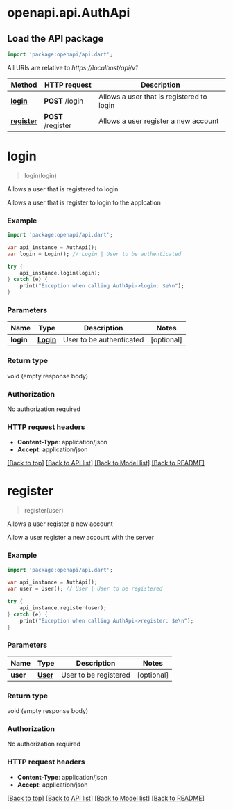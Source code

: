 # openapi.api.AuthApi

## Load the API package
```dart
import 'package:openapi/api.dart';
```

All URIs are relative to *https://localhost/api/v1*

Method | HTTP request | Description
------------- | ------------- | -------------
[**login**](AuthApi.md#login) | **POST** /login | Allows a user that is registered to login
[**register**](AuthApi.md#register) | **POST** /register | Allows a user register a new account


# **login**
> login(login)

Allows a user that is registered to login

Allows a user that is register to login to the applcation

### Example 
```dart
import 'package:openapi/api.dart';

var api_instance = AuthApi();
var login = Login(); // Login | User to be authenticated

try { 
    api_instance.login(login);
} catch (e) {
    print("Exception when calling AuthApi->login: $e\n");
}
```

### Parameters

Name | Type | Description  | Notes
------------- | ------------- | ------------- | -------------
 **login** | [**Login**](Login.md)| User to be authenticated | [optional] 

### Return type

void (empty response body)

### Authorization

No authorization required

### HTTP request headers

 - **Content-Type**: application/json
 - **Accept**: application/json

[[Back to top]](#) [[Back to API list]](../README.md#documentation-for-api-endpoints) [[Back to Model list]](../README.md#documentation-for-models) [[Back to README]](../README.md)

# **register**
> register(user)

Allows a user register a new account

Allow a user register a new account with the server

### Example 
```dart
import 'package:openapi/api.dart';

var api_instance = AuthApi();
var user = User(); // User | User to be registered

try { 
    api_instance.register(user);
} catch (e) {
    print("Exception when calling AuthApi->register: $e\n");
}
```

### Parameters

Name | Type | Description  | Notes
------------- | ------------- | ------------- | -------------
 **user** | [**User**](User.md)| User to be registered | [optional] 

### Return type

void (empty response body)

### Authorization

No authorization required

### HTTP request headers

 - **Content-Type**: application/json
 - **Accept**: application/json

[[Back to top]](#) [[Back to API list]](../README.md#documentation-for-api-endpoints) [[Back to Model list]](../README.md#documentation-for-models) [[Back to README]](../README.md)

